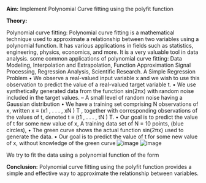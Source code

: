 **Aim:** Implement Polynomial Curve fitting using the polyfit function

**Theory:** 

Polynomial curve fitting:
Polynomial curve fitting is a mathematical technique used to approximate a relationship between two variables using a polynomial function. It has various applications in fields such as statistics, engineering, physics, economics, and more.  It is a very valuable tool in data analysis.
some common applications of polynomial curve fitting: 
Data Modeling, Interpolation and Extrapolation, Function Approximation Signal Processing, Regression Analysis, Scientific Research.
A Simple Regression Problem 
• We observe a real-valued input variable x and we wish to use this observation to predict the value of a real-valued target variable t. 
• We use synthetically generated data from the function sin(2πx) with random noise included in the target values. – A small level of random noise having a Gaussian distribution 
• We have a training set comprising N observations of x, written x ≡ (x1 , . . . , xN ) T , together with corresponding observations of the values of t, denoted t ≡ (t1 , . . . , tN ) T. 
• Our goal is to predict the value of t for some new value of x,
A training data set of N = 10 points, (blue circles),
 • The green curve shows the actual function sin(2πx) used to generate the data. 
• Our goal is to predict the value of t for some new value of x, without knowledge of the green curve
![image](https://github.com/AdityaPatil0718/Polynomial-Curve-fitting/assets/128233555/43f4c56e-e011-4d27-8784-ac657edc0f96)
![image](https://github.com/AdityaPatil0718/Polynomial-Curve-fitting/assets/128233555/d2813953-4ddb-4655-9427-a4904e3a12c4)

We try to fit the data using a polynomial function of the form
 



**Conclusion:**
Polynomial curve fitting using the polyfit function provides a simple and effective way to approximate the relationship between variables. 
